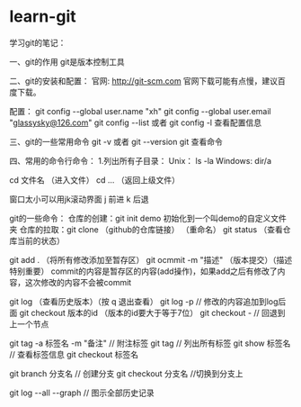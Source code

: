 # learn-git
学习git的笔记：

一、git的作用
git是版本控制工具

二、git的安装和配置：
官网: http://git-scm.com
官网下载可能有点慢，建议百度下载。

配置：
git config --global user.name "xh"
git config --global user.email "glassysky@126.com"
git config --list 或者 git config -l 查看配置信息

三、git的一些常用命令
git -v 或者 git --version
git 查看命令





四、常用的命令行命令：
1.列出所有子目录：
Unix： ls -la
Windows: dir/a

cd 文件名  （进入文件）
cd ... （返回上级文件）

窗口太小可以用jk滚动界面
j 前进
k 后退


git的一些命令：
仓库的创建：git init demo 初始化到一个叫demo的自定义文件夹
仓库的拉取：git clone （github的仓库链接） （重命名）
git status （查看仓库当前的状态）

git add .  （将所有修改添加至暂存区）
git ocmmit -m "描述"  （版本提交）（描述特别重要） 
commit的内容是暂存区的内容(add操作)，如果add之后有修改了内容，这次修改的内容不会被commit 

git log  （查看历史版本）（按 q 退出查看）
git log -p  // 修改的内容追加到log后面
git checkout 版本的id （版本的id要大于等于7位）
git checkout -  // 回退到上一个节点

git tag -a 标签名 -m "备注"   // 附注标签
git tag  // 列出所有标签
git show 标签名  // 查看标签信息
git checkout 标签名

git branch 分支名 // 创建分支
git checkout 分支名 //切换到分支上

git log --all --graph  // 图示全部历史记录
